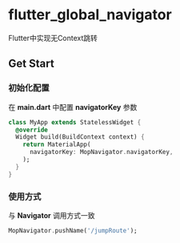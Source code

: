 # flutter_global_navigator

Flutter中实现无Context跳转

## Get Start

### 初始化配置

在 **main.dart** 中配置 **navigatorKey** 参数

```dart
class MyApp extends StatelessWidget {
  @override
  Widget build(BuildContext context) {
    return MaterialApp(
      navigatorKey: MopNavigator.navigatorKey,
    );
  }
}
```

### 使用方式

与 **Navigator** 调用方式一致

```dart
MopNavigator.pushName('/jumpRoute');
```